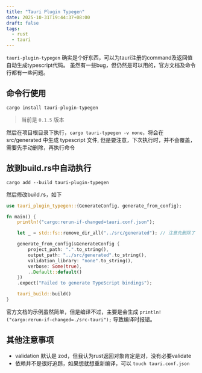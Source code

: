 ```yaml
---
title: "Tauri Plugin Typegen"
date: 2025-10-31T19:44:37+08:00
draft: false
tags:
  - rust
  - tauri
---
```


`tauri-plugin-typegen` 确实是个好东西，可以为tauri注册的command及返回值自动生成typescript代码。
虽然有一些bug，但仍然是可以用的，官方文档及命令行都有一些问题。

## 命令行使用

```shell
cargo install tauri-plugin-typegen
```

> 当前是 `0.1.5` 版本


然后在项目根目录下执行，`cargo tauri-typegen -v none`，将会在 src/generated 中生成 typescript 文件,
但是要注意，下次执行时，并不会覆盖，需要先手动删除，再执行命令

## 放到build.rs中自动执行

```shell
cargo add --build tauri-plugin-typegen
```

然后修改build.rs，如下

```rust
use tauri_plugin_typegen::{GenerateConfig, generate_from_config};

fn main() {
    println!("cargo:rerun-if-changed=tauri.conf.json");

    let _ = std::fs::remove_dir_all("../src/generated"); // 注意先删除了

    generate_from_config(&GenerateConfig {
        project_path: ".".to_string(),
        output_path: "../src/generated".to_string(),
        validation_library: "none".to_string(),
        verbose: Some(true),
        ..Default::default()
    })
    .expect("Failed to generate TypeScript bindings");

    tauri_build::build()
}
```

官方文档的示例虽然简单，但是编译不过，主要是会生成 `println!("cargo:rerun-if-changed=./src-tauri");`
导致编译时报错。

## 其他注意事项

- validation 默认是 zod，但我认为rust返回对象肯定是对，没有必要validate
- 依赖并不是很好追踪，如果想就想重新编译，可以 `touch tauri.conf.json`
